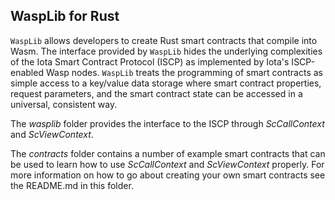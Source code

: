 ## WaspLib for Rust

`WaspLib` allows developers to create Rust smart contracts that compile into Wasm. The interface provided by `WaspLib`
hides the underlying complexities of the Iota Smart Contract Protocol (ISCP)
as implemented by Iota's ISCP-enabled Wasp nodes.
`WaspLib` treats the programming of smart contracts as simple access to a key/value data storage where smart contract
properties, request parameters, and the smart contract state can be accessed in a universal, consistent way.

The _wasplib_ folder provides the interface to the ISCP through _ScCallContext_ and _ScViewContext_.

The _contracts_ folder contains a number of example smart contracts that can be used to learn how to use _ScCallContext_
and _ScViewContext_ properly. For more information on how to go about creating your own smart contracts see the
README.md in this folder.

